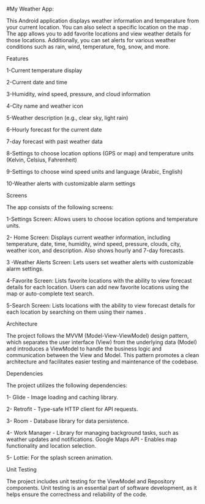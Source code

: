 #My Weather App:

This Android application displays weather information and temperature from your current location. You can also select a specific location on the map . The app allows you to add favorite locations and view weather details for those locations. Additionally, you can set alerts for various weather conditions such as rain, wind, temperature, fog, snow, and more.

Features

1-Current temperature display

2-Current date and time

3-Humidity, wind speed, pressure, and cloud information

4-City name and weather icon

5-Weather description (e.g., clear sky, light rain)

6-Hourly forecast for the current date

7-day forecast with past weather data

8-Settings to choose location options (GPS or map) and temperature units (Kelvin, Celsius, Fahrenheit)

9-Settings to choose wind speed units and language (Arabic, English)

10-Weather alerts with customizable alarm settings

Screens

The app consists of the following screens:

1-Settings Screen: Allows users to choose location options and temperature units.

2- Home Screen: Displays current weather information, including temperature, date, time, humidity, wind speed, pressure, clouds, city, weather icon, and description. Also shows hourly and 7-day forecasts.

3 -Weather Alerts Screen: Lets users set weather alerts with customizable alarm settings.

4-Favorite Screen: Lists favorite locations with the ability to view forecast details for each location. Users can add new favorite locations using the map or auto-complete text search.

5-Search Screen: Lists  locations with the ability to view forecast details for each location by searching on them using their names .

Architecture

The project follows the MVVM (Model-View-ViewModel) design pattern, which separates the user interface (View) from the underlying data (Model) and introduces a ViewModel to handle the business logic and communication between the View and Model. This pattern promotes a clean architecture and facilitates easier testing and maintenance of the codebase.

Dependencies

The project utilizes the following dependencies:

1- Glide - Image loading and caching library.

2- Retrofit - Type-safe HTTP client for API requests.

3- Room - Database library for data persistence.

4- Work Manager - Library for managing background tasks, such as weather updates and notifications. Google Maps API - Enables map functionality and location selection.

5- Lottie: For the splash screen animation.

Unit Testing

The project includes unit testing for the ViewModel and Repository components. Unit testing is an essential part of software development, as it helps ensure the correctness and reliability of the code.

